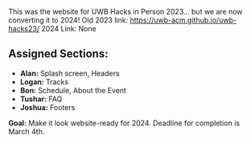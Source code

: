 This was the website for UWB Hacks in Person 2023... but we are now converting it to 2024!
Old 2023 link: https://uwb-acm.github.io/uwb-hacks23/
2024 Link: None

## Assigned Sections:

- **Alan:** Splash screen, Headers
- **Logan:** Tracks
- **Bon:** Schedule, About the Event
- **Tushar:** FAQ
- **Joshua:** Footers

**Goal:** Make it look website-ready for 2024. Deadline for completion is March 4th.
